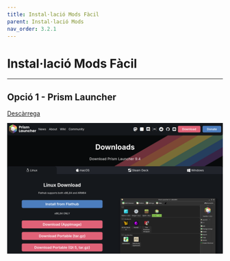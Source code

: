 ```yaml
---
title: Instal·lació Mods Fàcil
parent: Instal·lació Mods
nav_order: 3.2.1
---
```


# Instal·lació Mods Fàcil

---


## Opció 1 - Prism Launcher

[Descàrrega](https://prismlauncher.org/download/)

![](img/prism_1.png)






